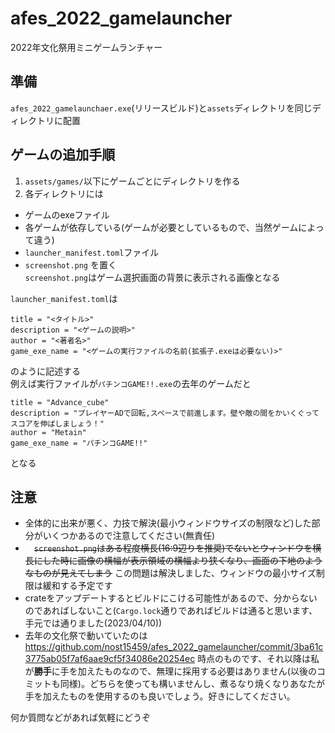# afes_2022_gamelauncher
2022年文化祭用ミニゲームランチャー

## 準備
`afes_2022_gamelaunchaer.exe`(リリースビルド)と`assets`ディレクトリを同じディレクトリに配置

## ゲームの追加手順

1. `assets/games/`以下にゲームごとにディレクトリを作る
1. 各ディレクトリには
- ゲームのexeファイル
- 各ゲームが依存している(ゲームが必要としているもので、当然ゲームによって違う)
- `launcher_manifest.toml`ファイル
- `screenshot.png`
を置く  
`screenshot.png`はゲーム選択画面の背景に表示される画像となる  
  
`launcher_manifest.toml`は
```
title = "<タイトル>"
description = "<ゲームの説明>"
author = "<著者名>"
game_exe_name = "<ゲームの実行ファイルの名前(拡張子.exeは必要ない)>"
```
のように記述する  
例えば実行ファイルが`パチンコGAME!!.exe`の去年のゲームだと
```
title = "Advance_cube"
description = "プレイヤーADで回転,スペースで前進します。壁や敵の間をかいくぐってスコアを伸ばしましょう！"
author = "Metain"
game_exe_name = "パチンコGAME!!"
```
となる

## 注意

- 全体的に出来が悪く、力技で解決(最小ウィンドウサイズの制限など)した部分がいくつかあるので注意してください(無責任)  
- 　~~`screenshot.png`はある程度横長(16:9辺りを推奨)でないとウィンドウを横長にした時に画像の横幅が表示領域の横幅より狭くなり、画面の下地のようなものが見えてしまう~~ この問題は解決しました、ウィンドウの最小サイズ制限は緩和する予定です
- crateをアップデートするとビルドにこける可能性があるので、分からないのであればしないこと(`Cargo.lock`通りであればビルドは通ると思います、手元では通りました(2023/04/10))
- 去年の文化祭で動いていたのは https://github.com/nost15459/afes_2022_gamelauncher/commit/3ba61c3775ab05f7af6aae9cf5f34086e20254ec 時点のものです、それ以降は私が**勝手**に手を加えたものなので、無理に採用する必要はありません(以後のコミットも同様)。どちらを使っても構いませんし、煮るなり焼くなりあなたが手を加えたものを使用するのも良いでしょう。好きにしてください。

何か質問などがあれば気軽にどうぞ